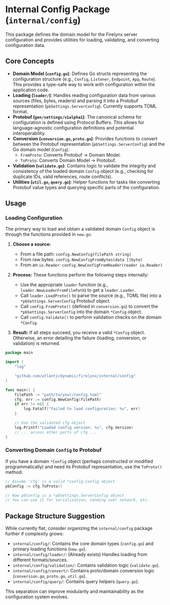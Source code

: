 # Internal Config Package (`internal/config`)

This package defines the domain model for the Firelynx server configuration and provides utilities for loading, validating, and converting configuration data.

## Core Concepts

*   **Domain Model (`config.go`)**: Defines Go structs representing the configuration structure (e.g., `Config`, `Listener`, `Endpoint`, `App`, `Route`). This provides a type-safe way to work with configuration within the application code.
*   **Loading (`loader/`)**: Handles reading configuration data from various sources (files, bytes, readers) and parsing it into a Protobuf representation (`pbSettings.ServerConfig`). Currently supports TOML format.
*   **Protobuf (`gen/settings/v1alpha1`)**: The canonical schema for configuration is defined using Protocol Buffers. This allows for language-agnostic configuration definitions and potential interoperability.
*   **Conversion (`conversion.go`, `proto.go`)**: Provides functions to convert between the Protobuf representation (`pbSettings.ServerConfig`) and the Go domain model (`Config`).
    *   `FromProto`: Converts Protobuf -> Domain Model.
    *   `ToProto`: Converts Domain Model -> Protobuf.
*   **Validation (`validate.go`)**: Contains logic to validate the integrity and consistency of the loaded domain `Config` object (e.g., checking for duplicate IDs, valid references, route conflicts).
*   **Utilities (`util.go`, `query.go`)**: Helper functions for tasks like converting Protobuf value types and querying specific parts of the configuration.

## Usage

### Loading Configuration

The primary way to load and obtain a validated domain `Config` object is through the functions provided in `new.go`:

1.  **Choose a source:**
    *   From a file path: `config.NewConfig(filePath string)`
    *   From raw bytes: `config.NewConfigFromBytes(data []byte)`
    *   From an `io.Reader`: `config.NewConfigFromReader(reader io.Reader)`

2.  **Process:** These functions perform the following steps internally:
    *   Use the appropriate `loader` function (e.g., `loader.NewLoaderFromFilePath`) to get a `loader.Loader`.
    *   Call `loader.LoadProto()` to parse the source (e.g., TOML file) into a `*pbSettings.ServerConfig` Protobuf object.
    *   Call `config.FromProto()` (defined in `conversion.go`) to convert the `*pbSettings.ServerConfig` into the domain `*Config` object.
    *   Call `config.Validate()` to perform validation checks on the domain `*Config`.

3.  **Result:** If all steps succeed, you receive a valid `*Config` object. Otherwise, an error detailing the failure (loading, conversion, or validation) is returned.

```go
package main

import (
	"log"

	"github.com/atlanticdynamic/firelynx/internal/config"
)

func main() {
	filePath := "path/to/your/config.toml"
	cfg, err := config.NewConfig(filePath)
	if err != nil {
		log.Fatalf("Failed to load configuration: %v", err)
	}

	// Use the validated cfg object
	log.Printf("Loaded config version: %s", cfg.Version)
	// ... access other parts of cfg ...
}
```

### Converting Domain `Config` to Protobuf

If you have a domain `*Config` object (perhaps constructed or modified programmatically) and need its Protobuf representation, use the `ToProto()` method:

```go
// Assume 'cfg' is a valid *config.Config object
pbConfig := cfg.ToProto()

// Now pbConfig is a *pbSettings.ServerConfig object
// You can use it for serialization, sending over network, etc.
```

## Package Structure Suggestion

While currently flat, consider organizing the `internal/config` package further if complexity grows:

*   `internal/config/`: Contains the core domain types (`config.go`) and primary loading functions (`new.go`).
*   `internal/config/loader/`: (Already exists) Handles loading from different formats/sources.
*   `internal/config/validation/`: Contains validation logic (`validate.go`).
*   `internal/config/convert/`: Contains proto/domain conversion logic (`conversion.go`, `proto.go`, `util.go`).
*   `internal/config/query/`: Contains query helpers (`query.go`).

This separation can improve modularity and maintainability as the configuration system evolves.
